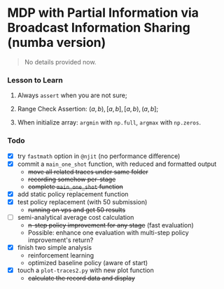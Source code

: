# MDP with Partial Information via Broadcast Information Sharing (numba version)

> No details provided now.

### Lesson to Learn

1) Always `assert` when you are not sure;

2) Range Check Assertion: $(a,b), [a,b], [a,b), (a,b]$;

3) When initialize array: `argmin` with `np.full`, `argmax` with `np.zeros`.

### Todo

- [x] try `fastmath` option in `@njit` (no performance difference)
- [x] commit a `main_one_shot` function, with reduced and formatted output
    - ~~move all related traces under same folder~~
    - ~~recording somehow per-stage~~
    - ~~complete `main_one_shot` function~~
- [x] add static policy replacement function
- [x] test policy replacement (with 50 submission)
    - ~~running on vps and get 50 results~~
- [ ] semi-analytical average cost calculation
    - ~~n-step policy improvement for any stage~~ (fast evaluation)
    - Possible: enhance one evaluation with multi-step policy improvement's return?
- [x] finish two simple analysis
    - reinforcement learning
    - optimized baseline policy (aware of start)
- [x] touch a `plot-traces2.py` with new plot function
    - ~~calculate the record data and display~~